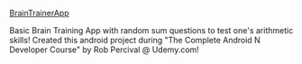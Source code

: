 [BrainTrainerApp](https://user-images.githubusercontent.com/66664643/123520309-ba780680-d6cd-11eb-9a2f-fe29ee79923a.png)

Basic Brain Training App with random sum questions to test one's arithmetic skills! Created this android project during "The Complete Android N Developer Course" by Rob Percival @ Udemy.com!
